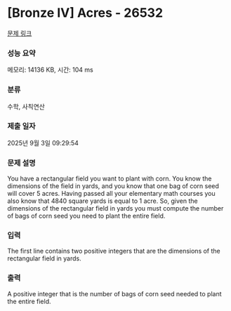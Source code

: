 # [Bronze IV] Acres - 26532 

[문제 링크](https://www.acmicpc.net/problem/26532) 

### 성능 요약

메모리: 14136 KB, 시간: 104 ms

### 분류

수학, 사칙연산

### 제출 일자

2025년 9월 3일 09:29:54

### 문제 설명

<p>You have a rectangular field you want to plant with corn. You know the dimensions of the field in yards, and you know that one bag of corn seed will cover 5 acres. Having passed all your elementary math courses you also know that 4840 square yards is equal to 1 acre. So, given the dimensions of the rectangular field in yards you must compute the number of bags of corn seed you need to plant the entire field.</p>

### 입력 

 <p>The first line contains two positive integers that are the dimensions of the rectangular field in yards.</p>

### 출력 

 <p>A positive integer that is the number of bags of corn seed needed to plant the entire field.</p>

